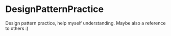 # DesignPatternPractice
Design pattern practice, help myself understanding. Maybe also a reference to others :)
